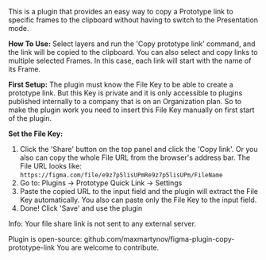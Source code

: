This is a plugin that provides an easy way to copy a Prototype link to specific frames to the clipboard without having to switch to the Presentation mode.

**How To Use:**
Select layers and run the 'Copy prototype link' command, and the link will be copied to the clipboard. You can also select and copy links to multiple selected Frames. In this case, each link will start with the name of its Frame.

**First Setup:**
The plugin must know the File Key to be able to create a prototype link. But this Key is private and it is only accessible to plugins published internally to a company that is on an Organization plan. So to make the plugin work you need to insert this File Key manually on first start of the plugin.

**Set the File Key:**

1. Click the 'Share' button on the top panel and click the 'Copy link'. Or you also can copy the whole File URL from the browser's address bar. The File URL looks like: `https://figma.com/file/e9z7p5lisUPmRe9z7p5lisUPm/FileName`
2. Go to: Plugins -> Prototype Quick Link -> Settings
3. Paste the copied URL to the input field and the plugin will extract the File Key automatically. You also can paste only the File Key to the input field.
4. Done! Click 'Save' and use the plugin

Info:
Your file share link is not sent to any external server.

Plugin is open-source: github.com/maxmartynov/figma-plugin-copy-prototype-link
You are welcome to contribute.
